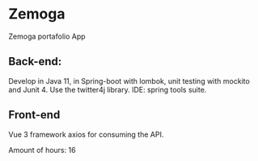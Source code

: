 # Zemoga
Zemoga portafolio App
## Back-end:
Develop in Java 11, in Spring-boot with lombok, unit testing with mockito and Junit 4. Use the twitter4j library.
IDE: spring tools suite.

## Front-end
Vue 3 framework
axios for consuming the API.


Amount of hours: 16
